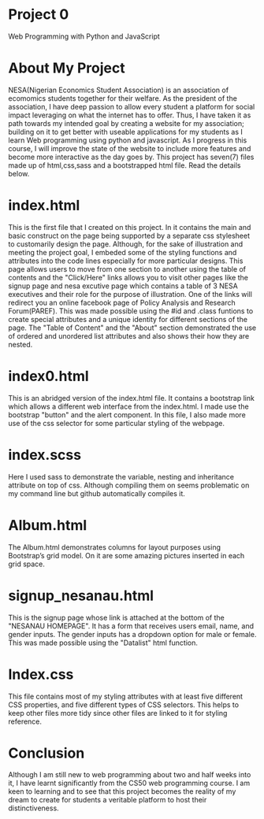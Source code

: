 # Project 0

Web Programming with Python and JavaScript

# About My Project

NESA(Nigerian Economics Student Association) is an association of ecomomics students together for their welfare. As the president of the association, I have deep passion to allow every student a platform for social impact leveraging on what the internet has to offer. Thus, I have taken it as path towards my intended goal by creating a website for my association; building on it to get better with useable applications for my students as I learn Web programming using python and javascript. As I progress in this course, I will improve the state of the website to include more features and become more interactive as the day goes by. This project has seven(7) files made up of html,css,sass and a bootstrapped html file. Read the details below.

# index.html

This is the first file that I created on this project. In it contains the main and basic construct on the page being supported by a separate css stylesheet to customarily design the page. Although, for the sake of illustration and meeting the project goal, I embeded some of the styling functions and attributes into the code lines especially for more particular designs. This page allows users to move from one section to another using the table of contents and the "Click/Here" links allows you to visit other pages like the signup page and nesa excutive page which contains a table of 3 NESA executives and their role for the purpose of illustration. One of the links will redirect you an online facebook page of Policy Analysis and Research Forum(PAREF). This was made possible using the #id and .class funtions to create special attributes and a unique identity for different sections of the page. The "Table of Content" and the "About" section demonstrated the use of ordered and unordered list attributes and also shows their how they are nested. 

# index0.html

This is an abridged version  of the index.html file. It contains a bootstrap link which allows a different web interface from the index.html. I made use the bootstrap "button" and the alert component. In this file, I also made more use of the css selector for some particular styling of the webpage.

# index.scss

Here I used sass to demonstrate the variable, nesting and inheritance attribute on top of css. Although compiling them on seems problematic on my command line but github automatically compiles it.

# Album.html

The Album.html demonstrates columns for layout purposes using Bootstrap’s grid model. On it are some amazing pictures inserted in each grid space.

# signup_nesanau.html

This is the signup page whose link is attached at the bottom of the "NESANAU HOMEPAGE". It has a form that receives users email, name, and gender inputs. The gender inputs has a dropdown option for male or female. This was made possible using the "Datalist" html function.

# Index.css
This file contains most of my styling attributes with at least five different CSS properties, and five different types of CSS selectors. This helps to keep other files more tidy since other files are linked to it for styling reference.

# Conclusion

Although I am still new to web programming about two and half weeks into it, I have learnt significantly from the CS50 web programming course. I am keen to learning and to see that this project becomes the reality of my dream to create for students a veritable platform to host their distinctiveness.